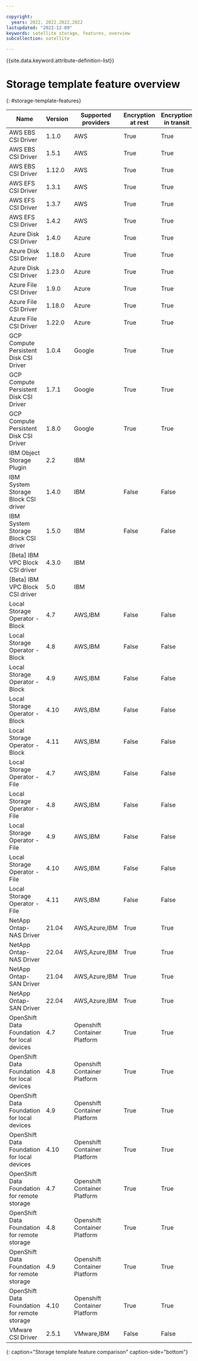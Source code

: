 ```yaml
---

copyright:
  years: 2022, 2022,2022,2022
lastupdated: "2022-12-09"
keywords: satellite storage, features, overview
subcollection: satellite

---
```


{{site.data.keyword.attribute-definition-list}}


# Storage template feature overview
{: #storage-template-features}


| Name | Version | Supported providers | Encryption at rest | Encryption in transit | Snapshot support | Availability | Volume expansion |
| --- | --- | --- | --- | --- | --- | --- | --- |
| AWS EBS CSI Driver | 1.1.0 | AWS | True | True | True | Zonal | True |
| AWS EBS CSI Driver | 1.5.1 | AWS | True | True | True | Zonal | True |
| AWS EBS CSI Driver | 1.12.0 | AWS | True | True | True | Zonal | True |
| AWS EFS CSI Driver | 1.3.1 | AWS | True | True | False | Regional | False |
| AWS EFS CSI Driver | 1.3.7 | AWS | True | True | False | Regional | False |
| AWS EFS CSI Driver | 1.4.2 | AWS | True | True | False | Regional | False |
| Azure Disk CSI Driver | 1.4.0 | Azure | True | True | False | Zonal | False |
| Azure Disk CSI Driver | 1.18.0 | Azure | True | True | False | Zonal | False |
| Azure Disk CSI Driver | 1.23.0 | Azure | True | True | False | Zonal | False |
| Azure File CSI Driver | 1.9.0 | Azure | True | True | False | Regional | False |
| Azure File CSI Driver | 1.18.0 | Azure | True | True | False | Regional | False |
| Azure File CSI Driver | 1.22.0 | Azure | True | True | False | Regional | False |
| GCP Compute Persistent Disk CSI Driver | 1.0.4 | Google | True | True | True | Zonal | False |
| GCP Compute Persistent Disk CSI Driver | 1.7.1 | Google | True | True | True | Zonal | False |
| GCP Compute Persistent Disk CSI Driver | 1.8.0 | Google | True | True | True | Zonal | False |
| IBM Object Storage Plugin | 2.2 | IBM | 
| IBM System Storage Block CSI driver | 1.4.0 | IBM | False | False | True | Regional | True |
| IBM System Storage Block CSI driver | 1.5.0 | IBM | False | False | True | Regional | True |
| [Beta] IBM VPC Block CSI driver | 4.3.0 | IBM | 
| [Beta] IBM VPC Block CSI driver | 5.0 | IBM | 
| Local Storage Operator - Block | 4.7 | AWS,IBM | False | False | False | Zonal | False |
| Local Storage Operator - Block | 4.8 | AWS,IBM | False | False | False | Zonal | False |
| Local Storage Operator - Block | 4.9 | AWS,IBM | False | False | False | Zonal | False |
| Local Storage Operator - Block | 4.10 | AWS,IBM | False | False | False | Zonal | False |
| Local Storage Operator - Block | 4.11 | AWS,IBM | False | False | False | Zonal | False |
| Local Storage Operator - File | 4.7 | AWS,IBM | False | False | False | Zonal | False |
| Local Storage Operator - File | 4.8 | AWS,IBM | False | False | False | Zonal | False |
| Local Storage Operator - File | 4.9 | AWS,IBM | False | False | False | Zonal | False |
| Local Storage Operator - File | 4.10 | AWS,IBM | False | False | False | Zonal | False |
| Local Storage Operator - File | 4.11 | AWS,IBM | False | False | False | Zonal | False |
| NetApp Ontap-NAS Driver | 21.04 | AWS,Azure,IBM | True | True | True | Zonal | True |
| NetApp Ontap-NAS Driver | 22.04 | AWS,Azure,IBM | True | True | True | Zonal | True |
| NetApp Ontap-SAN Driver | 21.04 | AWS,Azure,IBM | True | True | True | Zonal | True |
| NetApp Ontap-SAN Driver | 22.04 | AWS,Azure,IBM | True | True | True | Zonal | True |
| OpenShift Data Foundation for local devices | 4.7 | Openshift Container Platform | True | True | False | Regional | True |
| OpenShift Data Foundation for local devices | 4.8 | Openshift Container Platform | True | True | False | Regional | True |
| OpenShift Data Foundation for local devices | 4.9 | Openshift Container Platform | True | True | False | Regional | True |
| OpenShift Data Foundation for local devices | 4.10 | Openshift Container Platform | True | True | False | Regional | True |
| OpenShift Data Foundation for remote storage | 4.7 | Openshift Container Platform | True | True | False | Regional | True |
| OpenShift Data Foundation for remote storage | 4.8 | Openshift Container Platform | True | True | False | Regional | True |
| OpenShift Data Foundation for remote storage | 4.9 | Openshift Container Platform | True | True | False | Regional | True |
| OpenShift Data Foundation for remote storage | 4.10 | Openshift Container Platform | True | True | False | Regional | True |
| VMware CSI Driver | 2.5.1 | VMware,IBM | False | False | True | Zonal | False |
{: caption="Storage template feature comparison" caption-side="bottom"}

